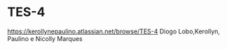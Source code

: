 # TES-4
https://kerollynepaulino.atlassian.net/browse/TES-4
Diogo Lobo,Kerollyn, Paulino e Nicolly Marques 
